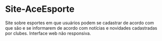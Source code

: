 # Site-AceEsporte
Site sobre esportes em que usuários podem se cadastrar de acordo com que são e se informarem de acordo com notícias e novidades cadastradas por clubes. Interface web não responsiva.

